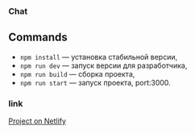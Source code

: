 ### Chat 

## Commands
- `npm install` — установка стабильной версии,
- `npm run dev` — запуск версии для разработчика,
- `npm run build` — сборка проекта,
- `npm run start` — запуск проекта, port:3000.

### link
[Project on Netlify](https://papaya-cranachan-896fcd.netlify.app/)
